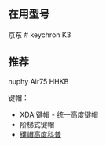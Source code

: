 
## 在用型号

京东 # keychron K3

## 推荐

nuphy Air75
HHKB


键帽：
- XDA 键帽 - 统一高度键帽
- 阶梯式键帽
- [键帽高度科普](https://zhuanlan.zhihu.com/p/394543833)